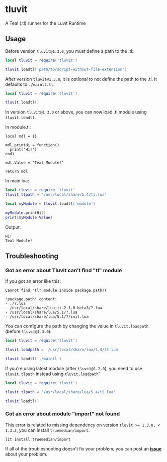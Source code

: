 # tluvit
A Teal (.tl) runner for the Luvit Runtime

## Usage
Before version `tluvit@1.3.0`, you must define a path to the .tl:
```lua
local tluvit = require('tluvit')

tluvit.loadtl('path/to/script-without-file-extension')
```

After version `tluvit@1.3.0`, it is optional to not define the path to the .tl. It defaults to `./maintl.tl`.
```lua
local tluvit = require('tluvit')

tluvit.loadtl()
```
In version `tluvit@1.3.0` or above, you can now load .tl module using `tluvit.loadtl`.

In module.tl:
```tl
local mdl = {}

mdl.printHi = function()
  print('Hi!')
end)

mdl.Value = 'Teal Module!'

return mdl
```
In main.lua:
```lua
local tluvit = require 'tluvit'
tluvit.tlpath = '/usr/local/share/5.4/tl.lua'

local myModule = tluvit.loadtl('module')

myModule.printHi()
print(myModule.Value)
```

Output:
```
Hi!
Teal Module!
```

## Troubleshooting
### Got an error about Tluvit can't find "tl" module
If you got an error like this:
```
Cannot find "tl" module inside package.path!!

"package.path" content:
- ./?.lua
- /usr/local/share/luajit-2.1.0-beta3/?.lua
- /usr/local/share/lua/5.1/?.lua
- /usr/local/share/lua/5.1/?/init.lua
```
You can configure the path by changing the value in `tluvit.loadpath` (before `tluvit@1.3.0`):
```lua
local tluvit = require('tluvit')

tluvit.loadpath = '/usr/local/share/lua/5.4/tl.lua'

tluvit.loadtl('./maintl')
```
If you're using latest module (after `tluvit@1.2.0`), you need to use `tluvit.tlpath` instead using `tluvit.loadpath`'
```lua
local tluvit = require('tluvit')

tluvit.tlpath = '/usr/local/share/lua/5.4/tl.lua'

tluvit.loadtl()
```

### Got an error about module "import" not found
This error is related to missing dependency on version `tluvit >= 1.3.0, < 1.3.2`, you can install `truemedian/import`.
```
lit install truemedian/import
```

If all of the troubleshooting doesn't fix your problem, you can post an [**issue**](https://github.com/UrNightmaree/tluvit/issues/new) about your problem.

